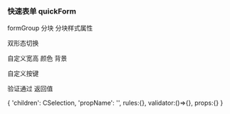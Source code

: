 ### 快速表单 quickForm

formGroup 分块   分块样式属性

双形态切换

自定义宽高 颜色 背景

自定义按键

验证通过 返回值

{
    'children': CSelection,
    'propName': '',
    rules:{},
    validator:()=>{},
    props:{}
}
